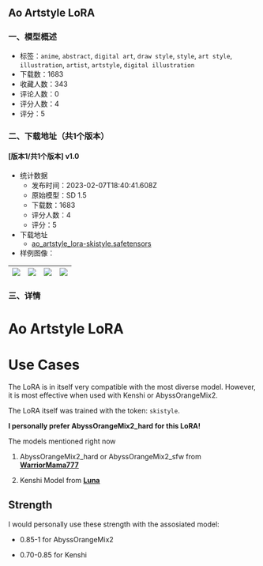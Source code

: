 ## Ao Artstyle LoRA
### 一、模型概述

- 标签：`anime`, `abstract`, `digital art`, `draw style`, `style`, `art style`, `illustration`, `artist`, `artstyle`, `digital illustration`
- 下载数：1683
- 收藏人数：343
- 评论人数：0
- 评分人数：4
- 评分：5

### 二、下载地址（共1个版本）

#### [版本1/共1个版本] v1.0

- 统计数据
  - 发布时间：2023-02-07T18:40:41.608Z
  - 原始模型：SD 1.5
  - 下载数：1683
  - 评分人数：4
  - 评分：5
- 下载地址
  - [ao_artstyle_lora-skistyle.safetensors](https://civitai.com/api/download/models/8522)
- 样例图像：

| <img src="https://image.civitai.com/xG1nkqKTMzGDvpLrqFT7WA/eca16ef4-4d87-470c-98a8-ed27c15efa00/width=450/80935.jpeg" /> | <img src="https://image.civitai.com/xG1nkqKTMzGDvpLrqFT7WA/038fdcd1-53e9-45d8-9ccb-8858a28ffa00/width=450/80946.jpeg" /> | <img src="https://image.civitai.com/xG1nkqKTMzGDvpLrqFT7WA/e4000b5e-a036-4d72-2e8b-a888bc8c2c00/width=450/80945.jpeg" /> | <img src="https://image.civitai.com/xG1nkqKTMzGDvpLrqFT7WA/02b527b6-5208-447b-3a02-d830a2361400/width=450/80944.jpeg" /> |
| ---- | ---- | ---- | ---- |


### 三、详情
<h1><strong>Ao Artstyle LoRA</strong></h1><h1>Use Cases</h1><p>The LoRA is in itself very compatible with the most diverse model. However, it is most effective when used with Kenshi or AbyssOrangeMix2.</p><p>The LoRA itself was trained with the token: <code>skistyle</code>.</p><p><strong>I personally prefer AbyssOrangeMix2_hard for this LoRA!</strong></p><p>The models mentioned right now</p><ol><li><p>AbyssOrangeMix2_hard or AbyssOrangeMix2_sfw from <a target="_blank" rel="ugc" href="https://huggingface.co/WarriorMama777/OrangeMixs"><strong><u>WarriorMama777</u></strong></a></p></li><li><p>Kenshi Model from <a target="_blank" rel="ugc" href="https://huggingface.co/SweetLuna/Kenshi"><strong><u>Luna</u></strong></a></p></li></ol><h2>Strength</h2><p>I would personally use these strength with the assosiated model:</p><ul><li><p>0.85-1 for AbyssOrangeMix2</p></li><li><p>0.70-0.85 for Kenshi</p></li></ul>